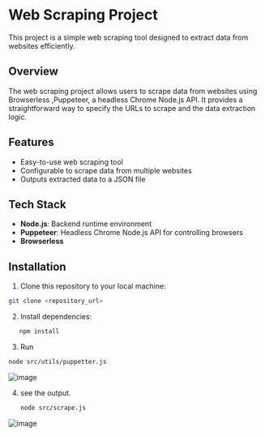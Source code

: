 # Web Scraping Project

This project is a simple web scraping tool designed to extract data from websites efficiently.

## Overview

The web scraping project allows users to scrape data from websites using Browserless ,Puppeteer, a headless Chrome Node.js API. It provides a straightforward way to specify the URLs to scrape and the data extraction logic.

## Features

- Easy-to-use web scraping tool
- Configurable to scrape data from multiple websites
- Outputs extracted data to a JSON file

## Tech Stack

- **Node.js**: Backend runtime environment
- **Puppeteer**: Headless Chrome Node.js API for controlling browsers
- **Browserless**

## Installation

1. Clone this repository to your local machine:

```bash
git clone <repository_url>
```
2. Install dependencies:
```bash
   npm install
```
3. Run
```bash
node src/utils/puppetter.js
```
![image](https://github.com/sneha-4-22/Web_scrapper/assets/112711068/5f255249-f58d-4a62-b61e-f9789a9ec8eb)

4. see the output.
    ```bash
   node src/scrape.js
   ```
![image](https://github.com/sneha-4-22/Web_scrapper/assets/112711068/b7c2fe53-313e-426f-a012-00705be16e81)
